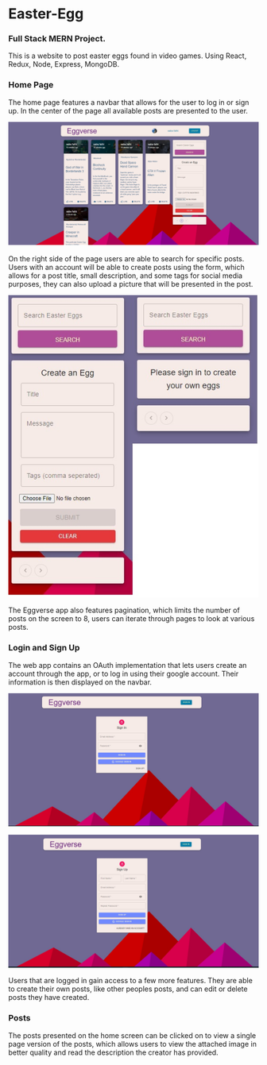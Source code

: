 # Easter-Egg
### Full Stack MERN Project.

This is a website to post easter eggs found in video games. Using React, Redux, Node, Express, MongoDB.


### Home Page

The home page features a navbar that allows for the user to log in or sign up. In the center of the page all available posts are presented to the user.

![home](./images/homePage.jpg)

On the right side of the page users are able to search for specific posts. Users with an account will be able to create posts using the form, which allows for a post title, small description, and some tags for social media purposes, they can also upload a picture that will be presented in the post.

![login](./images/forms.jpg)

The Eggverse app also features pagination, which limits the number of posts on the screen to 8, users can iterate through pages to look at various posts.

### Login and Sign Up

The web app contains an OAuth implementation that lets users create an account through the app, or to log in using their google account. Their information is then displayed on the navbar.

![login](./images/signInPage.jpg)

![login](./images/signUpPage.jpg)



Users that are logged in gain access to a few more features. They are able to create their own posts, like other peoples posts, and can edit or delete posts they have created.

### Posts

The posts presented on the home screen can be clicked on to view a single page version of the posts, which allows users to view the attached image in better quality and read the description the creator has provided.
